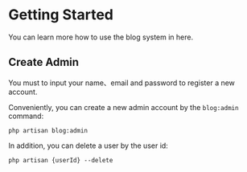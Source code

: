 # Getting Started

You can learn more how to use the blog system in here.

## Create Admin

You must to input your name、email and password to register a new account.

Conveniently, you can create a new admin account by the `blog:admin` command:

```shell
php artisan blog:admin
```

In addition, you can delete a user by the user id:

```shell
php artisan {userId} --delete
```